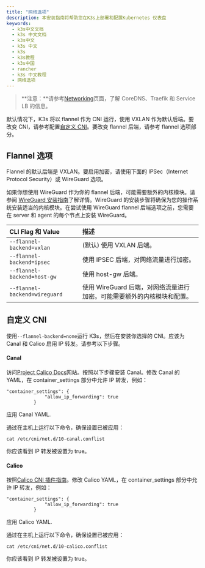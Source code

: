 ```yaml
---
title: "网络选项"
description: 本安装指南将帮助您在K3s上部署和配置Kubernetes 仪表盘
keywords:
  - k3s中文文档
  - k3s 中文文档
  - k3s中文
  - k3s 中文
  - k3s
  - k3s教程
  - k3s中国
  - rancher
  - k3s 中文教程
  - 网络选项
---
```


> **注意：**请参考[Networking](/docs/k3s/networking/_index)页面，了解 CoreDNS、Traefik 和 Service LB 的信息。

默认情况下，K3s 将以 flannel 作为 CNI 运行，使用 VXLAN 作为默认后端。要改变 CNI，请参考配置[自定义 CNI](#自定义-cni)。要改变 flannel 后端，请参考 flannel 选项部分。

## Flannel 选项

Flannel 的默认后端是 VXLAN。要启用加密，请使用下面的 IPSec（Internet Protocol Security）或 WireGuard 选项。

如果你想使用 WireGuard 作为你的 flannel 后端，可能需要额外的内核模块。请参阅 [WireGuard 安装指南](https://www.wireguard.com/install/)了解详情。WireGuard 的安装步骤将确保为您的操作系统安装适当的内核模块。在尝试使用 WireGuard flannel 后端选项之前，您需要在 server 和 agent 的每个节点上安装 WireGuard。

| CLI Flag 和 Value             | 描述                                                                    |
| :---------------------------- | :---------------------------------------------------------------------- |
| `--flannel-backend=vxlan`     | (默认) 使用 VXLAN 后端。                                                |
| `--flannel-backend=ipsec`     | 使用 IPSEC 后端，对网络流量进行加密。                                   |
| `--flannel-backend=host-gw`   | 使用 host-gw 后端。                                                     |
| `--flannel-backend=wireguard` | 使用 WireGuard 后端，对网络流量进行加密。可能需要额外的内核模块和配置。 |

## 自定义 CNI

使用`--flannel-backend=none`运行 K3s，然后在安装你选择的 CNI。应该为 Canal 和 Calico 启用 IP 转发。请参考以下步骤。

#### Canal

访问[Project Calico Docs](https://docs.projectcalico.org/)网站。按照以下步骤安装 Canal。修改 Canal 的 YAML，在 container_settings 部分中允许 IP 转发，例如：

```
"container_settings": {
              "allow_ip_forwarding": true
          }
```

应用 Canal YAML.

通过在主机上运行以下命令，确保设置已被应用：

```
cat /etc/cni/net.d/10-canal.conflist
```

你应该看到 IP 转发被设置为 true。

#### Calico

按照[Calico CNI 插件指南](https://docs.projectcalico.org/master/reference/cni-plugin/configuration)。修改 Calico YAML，在 container_settings 部分中允许 IP 转发，例如：

```
"container_settings": {
              "allow_ip_forwarding": true
          }
```

应用 Calico YAML.

通过在主机上运行以下命令，确保设置已被应用：

```
cat /etc/cni/net.d/10-calico.conflist
```

你应该看到 IP 转发被设置为 true。
